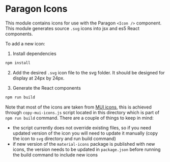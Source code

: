# Paragon Icons

This module contains icons for use with the Paragon `<Icon />` component. This module generates source `.svg` icons into jsx and es5 React components.

To add a new icon:

1. Install dependencies

```sh
npm install
```

2. Add the desired `.svg` icon file to the svg folder. It should be designed for display at 24px by 24px.

3. Generate the React components

```sh
npm run build
```

Note that most of the icons are taken from [MUI icons](https://github.com/material-icons/material-icons), this is achieved through `copy-mui-icons.js` script located in this directory which is part of `npm run build` command. There are a couple of things to keep in mind:

- the script currently does not override existing files, so if you need updated version of the icon you will need to update it manually (copy the icon to `svg` directory and run build command)
- if new version of the `material-icons` package is published with new icons, the version needs to be updated in `package.json` before running the build command to include new icons
